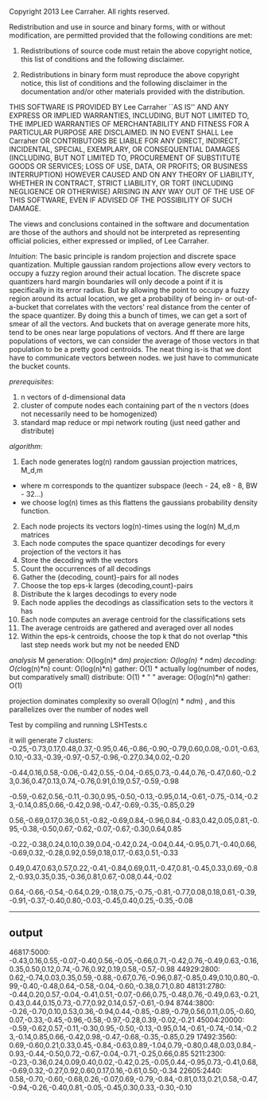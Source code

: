 Copyright 2013 Lee Carraher. All rights reserved.

Redistribution and use in source and binary forms, with or without modification, are
permitted provided that the following conditions are met:

   1. Redistributions of source code must retain the above copyright notice, this list of
      conditions and the following disclaimer.

   2. Redistributions in binary form must reproduce the above copyright notice, this list
      of conditions and the following disclaimer in the documentation and/or other materials
      provided with the distribution.

THIS SOFTWARE IS PROVIDED BY Lee Carraher ``AS IS'' AND ANY EXPRESS OR IMPLIED
WARRANTIES, INCLUDING, BUT NOT LIMITED TO, THE IMPLIED WARRANTIES OF MERCHANTABILITY AND
FITNESS FOR A PARTICULAR PURPOSE ARE DISCLAIMED. IN NO EVENT SHALL Lee Carraher OR
CONTRIBUTORS BE LIABLE FOR ANY DIRECT, INDIRECT, INCIDENTAL, SPECIAL, EXEMPLARY, OR
CONSEQUENTIAL DAMAGES (INCLUDING, BUT NOT LIMITED TO, PROCUREMENT OF SUBSTITUTE GOODS OR
SERVICES; LOSS OF USE, DATA, OR PROFITS; OR BUSINESS INTERRUPTION) HOWEVER CAUSED AND ON
ANY THEORY OF LIABILITY, WHETHER IN CONTRACT, STRICT LIABILITY, OR TORT (INCLUDING
NEGLIGENCE OR OTHERWISE) ARISING IN ANY WAY OUT OF THE USE OF THIS SOFTWARE, EVEN IF
ADVISED OF THE POSSIBILITY OF SUCH DAMAGE.

The views and conclusions contained in the software and documentation are those of the
authors and should not be interpreted as representing official policies, either expressed
or implied, of Lee Carraher.



_Intuition_:
The basic principle is random projection and discrete space quantization.
Multiple gaussian random projections allow every vectors to occupy a fuzzy
region around their actual location. The discrete space quantizers hard margin
boundaries will only decode a point if it is specifically in its error
radius. But by
allowing the point to occupy a fuzzy region around its actual location, we get
a probability of being in- or out-of-a-bucket that correlates with the vectors'
real distance from the center of the space quantizer. By doing this a bunch of
times, we can get a sort of smear of all the vectors. And buckets that
on average
generate more hits, tend to be ones near large populations of vectors. And
ff there are large populations of vectors, we can consider the average of
those vectors in that population to be a pretty good centroids. The
neat thing is-is
that we dont have to communicate vectors between nodes. we just have to
communicate the bucket counts.


_prerequisites_:
1. n vectors of d-dimensional data
2. cluster of compute nodes each containing part of the n vectors
(does not necessarily need to be homogenized)
3. standard map reduce or mpi network routing (just need gather and distribute)

_algorithm_:
1. Each node generates log(n) random gaussian projection matrices, M_d,m
* where m corresponds to the quantizer subspace (leech - 24, e8 - 8, BW - 32...)
* we choose log(n) times as this flattens the gaussians probability
density function.
2.  Each node projects its vectors log(n)-times using the log(n) M_d,m  matrices
3. Each node computes the space quantizer decodings for every
projection of the vectors it has
4. Store the decoding with the vectors
5. Count the occurrences of all decodings
6. Gather the {decoding, count}-pairs for all nodes
7. Choose the top eps-k larges {decoding,count}-pairs
8. Distribute the k larges decodings to every node
9. Each node applies the decodings as classification sets to the vectors it has
10. Each node computes an average centroid for the classifications sets
11. The average centroids are gathered and averaged over all nodes
12. Within the eps-k centroids, choose the top k that do not overlap
*this last step needs work but my not be needed
END

_analysis_
M generation: O(log(n)* d*m)
projection: O(log(n) * n*d*m)
decoding: O(c*log(n)*n)
count: O(log(n)*n)
gather: O(1) * actually log(number of nodes, but comparatively small)
distribute: O(1) * "
             "
average: O(log(n)*n)
gather:  O(1)


projection dominates complexity
so overall
 O(log(n) * n*d*m) , and this parallelizes over the number of nodes well



Test by compiling and running LSHTests.c

it will generate 7 clusters:
-0.25,-0.73,0.17,0.48,0.37,-0.95,0.46,-0.86,-0.90,-0.79,0.60,0.08,-0.01,-0.63,0.10,-0.33,-0.39,-0.97,-0.57,-0.96,-0.27,0.34,0.02,-0.20

-0.44,0.16,0.58,-0.06,-0.42,0.55,-0.04,-0.65,0.73,-0.44,0.76,-0.47,0.60,-0.23,0.36,0.47,0.13,0.74,-0.76,0.91,0.19,0.57,-0.59,-0.98

-0.59,-0.62,0.56,-0.11,-0.30,0.95,-0.50,-0.13,-0.95,0.14,-0.61,-0.75,-0.14,-0.23,-0.14,0.85,0.66,-0.42,0.98,-0.47,-0.69,-0.35,-0.85,0.29

0.56,-0.69,0.17,0.36,0.51,-0.82,-0.69,0.84,-0.96,0.84,-0.83,0.42,0.05,0.81,-0.95,-0.38,-0.50,0.67,-0.62,-0.07,-0.67,-0.30,0.64,0.85

-0.22,-0.38,0.24,0.10,0.39,0.04,-0.42,0.24,-0.04,0.44,-0.95,0.71,-0.40,0.66,-0.69,0.32,-0.28,0.92,0.59,0.18,0.17,-0.63,0.51,-0.33

0.49,0.47,0.63,0.57,0.22,-0.41,-0.84,0.69,0.11,-0.47,0.81,-0.45,0.33,0.69,-0.82,-0.93,0.35,0.35,-0.36,0.81,0.67,-0.08,0.44,-0.02

0.64,-0.66,-0.54,-0.64,0.29,-0.18,0.75,-0.75,-0.81,-0.77,0.08,0.18,0.61,-0.39,-0.91,-0.37,-0.40,0.80,-0.03,-0.45,0.40,0.25,-0.35,-0.08

--------------------------------------------------------
output
--------------------------------------------------------
46817:5000:
 -0.43,0.16,0.55,-0.07,-0.40,0.56,-0.05,-0.66,0.71,-0.42,0.76,-0.49,0.63,-0.16,0.35,0.50,0.12,0.74,-0.76,0.92,0.19,0.58,-0.57,-0.98
44929:2800:
 0.62,-0.74,0.03,0.35,0.59,-0.88,-0.67,0.76,-0.96,0.87,-0.85,0.49,0.10,0.80,-0.99,-0.40,-0.48,0.64,-0.58,-0.04,-0.60,-0.38,0.71,0.80
48131:2780:
 -0.44,0.20,0.57,-0.04,-0.41,0.51,-0.07,-0.66,0.75,-0.48,0.76,-0.49,0.63,-0.21,0.43,0.44,0.15,0.73,-0.77,0.92,0.14,0.57,-0.61,-0.94
8744:3800:
 -0.26,-0.70,0.10,0.53,0.36,-0.94,0.44,-0.85,-0.89,-0.79,0.56,0.11,0.05,-0.60,0.07,-0.33,-0.45,-0.96,-0.58,-0.97,-0.28,0.39,-0.02,-0.21
45004:20000:
 -0.59,-0.62,0.57,-0.11,-0.30,0.95,-0.50,-0.13,-0.95,0.14,-0.61,-0.74,-0.14,-0.23,-0.14,0.85,0.66,-0.42,0.98,-0.47,-0.68,-0.35,-0.85,0.29
17492:3560:
 0.69,-0.60,0.21,0.33,0.45,-0.84,-0.63,0.89,-1.04,0.79,-0.80,0.48,0.03,0.84,-0.93,-0.44,-0.50,0.72,-0.67,-0.04,-0.71,-0.25,0.66,0.85
5211:2300:
 -0.23,-0.36,0.24,0.09,0.40,0.02,-0.42,0.25,-0.05,0.44,-0.95,0.73,-0.41,0.68,-0.69,0.32,-0.27,0.92,0.60,0.17,0.16,-0.61,0.50,-0.34
22605:2440:
 0.58,-0.70,-0.60,-0.68,0.26,-0.07,0.69,-0.79,-0.84,-0.81,0.13,0.21,0.58,-0.47,-0.94,-0.26,-0.40,0.81,-0.05,-0.45,0.30,0.33,-0.30,-0.10


